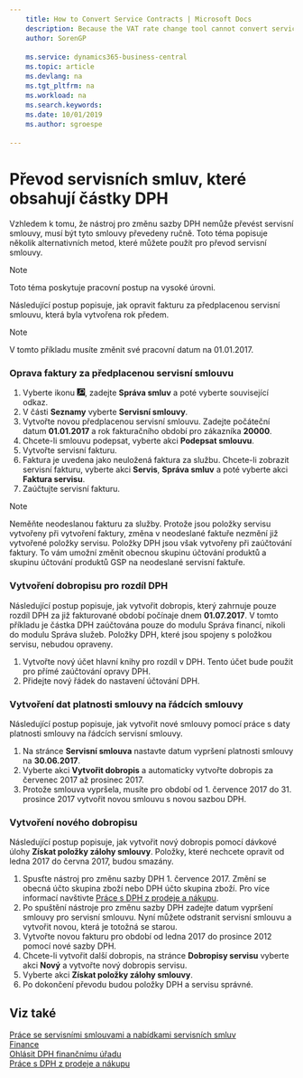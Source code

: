 ```yaml
---
    title: How to Convert Service Contracts | Microsoft Docs
    description: Because the VAT rate change tool cannot convert service contracts, these contracts must be converted manually. This topic describes several alternative methods that you can use for service contract conversion.
    author: SorenGP

    ms.service: dynamics365-business-central
    ms.topic: article
    ms.devlang: na
    ms.tgt_pltfrm: na
    ms.workload: na
    ms.search.keywords:
    ms.date: 10/01/2019
    ms.author: sgroespe

---
```

# Převod servisních smluv, které obsahují částky DPH
Vzhledem k tomu, že nástroj pro změnu sazby DPH nemůže převést servisní smlouvy, musí být tyto smlouvy převedeny ručně. Toto téma popisuje několik alternativních metod, které můžete použít pro převod servisní smlouvy.

> [!NOTE]
> Toto téma poskytuje pracovní postup na vysoké úrovni.

Následující postup popisuje, jak opravit fakturu za předplacenou servisní smlouvu, která byla vytvořena rok předem.

> [!NOTE]
> V tomto příkladu musíte změnit své pracovní datum na 01.01.2017.

### Oprava faktury za předplacenou servisní smlouvu
1. Vyberte ikonu ![Žárovky, která otevře funkci Řekněte mi](media/ui-search/search_small.png "Řekněte mi, co chcete dělat"), zadejte **Správa smluv** a poté vyberte související odkaz.
2. V části **Seznamy** vyberte **Servisní smlouvy**.
3. Vytvořte novou předplacenou servisní smlouvu. Zadejte počáteční datum **01.01.2017** a rok fakturačního období pro zákazníka **20000**.
4. Chcete-li smlouvu podepsat, vyberte akci **Podepsat smlouvu**.
5. Vytvořte servisní fakturu.
6. Faktura je uvedena jako neuložená faktura za službu. Chcete-li zobrazit servisní fakturu, vyberte akci **Servis**, **Správa smluv** a poté vyberte akci **Faktura servisu**.
7. Zaúčtujte servisní fakturu.

> [!NOTE]
> Neměňte neodeslanou fakturu za služby. Protože jsou položky servisu vytvořeny při vytvoření faktury, změna v neodeslané faktuře nezmění již vytvořené položky servisu. Položky DPH jsou však vytvořeny při zaúčtování faktury. To vám umožní změnit obecnou skupinu účtování produktů a skupinu účtování produktů GSP na neodeslané servisní faktuře.

### Vytvoření dobropisu pro rozdíl DPH
Následující postup popisuje, jak vytvořit dobropis, který zahrnuje pouze rozdíl DPH za již fakturované období počínaje dnem **01.07.2017**. V tomto příkladu je částka DPH zaúčtována pouze do modulu Správa financí, nikoli do modulu Správa služeb. Položky DPH, které jsou spojeny s položkou servisu, nebudou opraveny.

1. Vytvořte nový účet hlavní knihy pro rozdíl v DPH. Tento účet bude použit pro přímé zaúčtování opravy DPH.
2. Přidejte nový řádek do nastavení účtování DPH.

### Vytvoření dat platnosti smlouvy na řádcích smlouvy
Následující postup popisuje, jak vytvořit nové smlouvy pomocí práce s daty platnosti smlouvy na řádcích servisní smlouvy.

1. Na stránce **Servisní smlouva** nastavte datum vypršení platnosti smlouvy na **30.06.2017**.
2. Vyberte akci **Vytvořit dobropis** a automaticky vytvořte dobropis za červenec 2017 až prosinec 2017.
3. Protože smlouva vypršela, musíte pro období od 1. července 2017 do 31. prosince 2017 vytvořit novou smlouvu s novou sazbou DPH.

### Vytvoření nového dobropisu
Následující postup popisuje, jak vytvořit nový dobropis pomocí dávkové úlohy **Získat položky zálohy smlouvy**. Položky, které nechcete opravit od ledna 2017 do června 2017, budou smazány.

1. Spusťte nástroj pro změnu sazby DPH 1. července 2017. Změní se obecná účto skupina zboží nebo DPH účto skupina zboží. Pro více informací navštivte [Práce s DPH z prodeje a nákupu](finance-work-with-vat.md).
2. Po spuštění nástroje pro změnu sazby DPH zadejte datum vypršení smlouvy pro servisní smlouvu. Nyní můžete odstranit servisní smlouvu a vytvořit novou, která je totožná se starou.
3. Vytvořte novou fakturu pro období od ledna 2017 do prosince 2012 pomocí nové sazby DPH.
4. Chcete-li vytvořit další dobropis, na stránce **Dobropisy servisu** vyberte akci **Nový** a vytvořte nový dobropis servisu.
5. Vyberte akci **Získat položky zálohy smlouvy**.
6. Po dokončení převodu budou položky DPH a servisu správné.

## Viz také
[Práce se servisními smlouvami a nabídkami servisních smluv](service-how-to-create-service-contracts-and-service-contract-quotes.md)  
[Finance](finance.md)  
[Ohlásit DPH finančnímu úřadu](finance-how-report-vat.md)  
[Práce s DPH z prodeje a nákupu](finance-work-with-vat.md)
